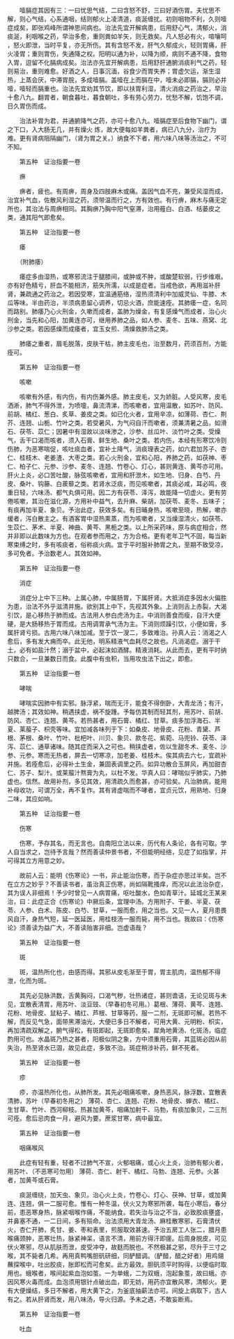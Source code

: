 <!-- { "loadSidebar": true } -->
　　噎膈症其因有三：一曰忧思气结，二曰含怒不舒，三曰好酒伤胃。夫忧思不解，则心气结，心系通咽，结则郁火上凌清道，痰涎缠扰。初则咽物不利，久则噎症成矣，即张鸡峰所谓神思间病也。治法先宜开解病患，后用舒心气，清郁火，消痰涎，利咽喉之药，早治多愈，重则粪如羊矢，则无救矣。凡人怒必有火，喧嚷呵 ，怒火即泄，当时平复，亦无所伤。其有含怒不发，肝气久郁成火，轻则胃痛，肝火凌胃；重则胃伤，失通降之权。阳明以通为补，以降为顺，病则不通不降，食物入胃，逗留不化膈病成矣。治法亦先宜开解病患，后用舒肝通腑消痰利气之药，轻则易治，重则难愈。好酒之人，日事沉湎，谷食少而胃失养；胃虚欠运，渐生湿热，上蒸会厌，中滞胃脘，多成噎膈。盖噎在上而膈在中，噎未必即膈，膈则必并噎，噎轻而膈重也。治法先宜劝其节饮，即以扶胃利湿，清火消痰之药治之，早治十愈八九。翻胃者，朝食暮吐，暮食朝吐，多有劳心劳力，忧愁不解，饥饱不调，日久胃伤而成。

　　治法补胃为君，并通腑降气之药，亦可十愈八九。噎膈症至后食物下幽门，谓之下口，入大肠无几，并有燥火 炼，故大便每如羊粪者，病已八九分，治疗为难。更有肾病阻隔幽门，（肾为胃之关。）纳食不下者，用六味八味等汤治之，不可不知。

　　第五种　证治指要一卷

　　痹

　　痹者，疲也。有周痹，周身及四肢麻木或痛。盖因气血不充，兼受风湿而成，治宜补气血，佐散风利湿之药，须带温而行之，方有效也。有行痹，麻木与痛无定所也，其治法与周痹相同。其胸痹乃胸中阳气窒滞，治用薤白、白酒、栝蒌皮之类，通其阳气即愈矣。

　　第五种　证治指要一卷

　　痿

　　（附肺痿）

　　痿症多由湿热，或寒邪流注于腿膝间，或肿或不肿，或酸楚软弱，行步维艰。亦有好色精亏，肝血不能相济，筋失所濡，以成是症者。当戒色欲，再用滋补肝肾，兼疏通之药治之。若因受寒，宜温通筋络，湿热须清利中加威灵仙、牛膝、木瓜等味。半由药治，半须病患留心调养，切忌火酒，庶能速痊。其肺痿一症，名同而路别。肺痿乃心火刑金，久嗽而成者，盖肺为燥金，有复感燥气而成者，治心火刑金，当先和心阳，加黄连亦可，继用养肺之品，如人参、麦冬、五味、燕窝、北沙参之类。若因感燥而成痿者，宜玉女煎、清燥救肺汤之类。

　　肺痿之重者，眉毛脱落，皮肤干枯，肺主皮毛也，治至数月，药须百剂，方能痊可。

　　第五种　证治指要一卷

　　咳嗽

　　咳嗽有外感，有内伤，有内伤兼外感。肺主皮毛，又为娇脏。人受风寒，皮毛洒淅，肺气不得外泄，为喷嚏，鼻流清涕，而咳嗽者，宜用温散，如苏叶、防风、前胡、橘红、葱白、炙草、姜皮之类。如已化火者，宜用辛凉，如薄荷、杏仁、荆芥、连翘、山栀、竹叶之类。若受暑风，为气闷自汗而嗽者，须兼清暑之品，如滑石、茯苓、苡仁；因暑中有湿故以淡味渗之，沙参、丝瓜叶、淡竹叶之类。受燥气，舌干口渴而咳者，须入石膏、鲜生地、桑叶之类。若内伤，本经有形寒饮冷则伤肺，为恶寒喘促，咳吐痰血者，宜补土降气，消痰理表之药，如六君加苏子、杏仁、桂枝木、老姜渣、大枣之类。若心火刑金，宜和心阳，养肺之药，如茯神、枣仁、柏子仁、元参、沙参、麦冬、连翘、竹卷心、灯心，甚则黄连、黄芩亦可用。肝火上炎，必口苦吐酸，脉弦咳嗽者，宜用和肝泄木，如生地、归身、白芍、丹皮、桑叶、钩藤、白蒺藜之类。若肾水泛痰，而见咳嗽者，其痰必咸，耳必鸣，夜重日轻，六味汤、都气丸俱可用。因二方有茯苓、泽泻，故能降一切虚火。更有劳倦咳嗽，其治在滋化源，方用补中益气，去升麻、柴胡，加茯苓、麦冬、五味子；有痰再加半夏、象贝。予治此症，获效多矣。有日晡身热，咳嗽至晓，热解，嗽亦缓者，泻白散主之。有酒客胃中湿热熏蒸，而为咳嗽者，又当燥湿清火，如茯苓、生苡仁、茅术、半夏、神曲、黄芩、黑栀之类。以上所采药味，原与病症相合，然并非即以此数味为方也。在观者参而用之，方为合格。更有老年卫气不固，每当新寒束缚之时，多有咳痰者，俗称痰火病。宜于平时服补肺胃之丸，至期不致受凉，多可免者。予治数老人。其效如神。

　　第五种　证治指要一卷

　　消症

　　消症分上中下三种。上属心肺，中属肠胃，下属肝肾。大抵消症多因水火偏胜为患，治法不外乎滋清并施。欲别其上中下，先视其外象。上消则舌上赤裂，大渴引饮，是心移热于肺而成。古法用人参白虎汤为主。中消则善食而瘦，自汗大便硬，是大肠移热于胃而成。古用调胃承气汤为主。下消则烦躁引饮，小便如膏，多属肝肾亏损。古用六味八味加减。至于饮一溲二，多致难治。孙真人云：消渴之人愈后，多有发大痈而卒。此无他，明系精液气血耗尽之故也。凡消渴症。溺于干土，必有如盐汁然；溺于盆中，必起沫如酒酵。精液消耗。从此而去，更有平时纳只数合，一旦兼数日而食。此腹中有虫积，当用攻虫法下出之，即愈。

　　第五种　证治指要一卷

　　哮喘

　　哮喘实因肺中有实邪。脉浮紧，喘而无汗，能食不得倒卧，大青龙汤；有汗，越脾汤；其效如神。稍遇挟虚，祸不旋踵。予每仿其制而轻其剂，用苏叶、前胡、防风、杏仁、连翘、黄芩。若热甚者，用石膏、橘红、甘草。痰多加浮海石、半夏、莱菔子、枳壳等味。宜加减各味列于下：如桑皮、地骨皮、花粉、青黛、芦根、茅根、桑叶、竹叶、枇杷叶、川贝、象贝、款冬花、紫菀、马兜铃、茯苓、泽泻、苡仁、通草诸味。随其症而采入之可也。稍挟虚者，佐以生甜冬术、麦冬、沙参、元参。寒而无热者，屏去一切寒凉，加老姜、桂枝木。俟其病去六七，宜疏补并施。若痊愈后，必得补土生金，兼固表调里之药。如异功散合玉屏风，再加甜杏仁、苏子、梨汁。或莱菔汁熬膏为丸，以杜不发。华真人曰：哮喘似乎肺实，乃肺虚也。信然。故用补剂，多见其效，用清疏久而愈甚，亦可验矣。凡治肺病，能用补母收功，可谓万全，再不复作。其有肾虚喘而不哮者，宜贞元饮，用熟地、归身二味，其应如响。

　　第五种　证治指要一卷

　　伤寒

　　伤寒，予存其名，而无言也。自南阳立法以来，历代有人条论，各有可取。学人自当求之，岂待予言哉？然而善读仲景书者，不但能明经络，见症了如指掌，并可得其立方用意之妙。

　　故前人云：能明《伤寒论》一书，非止能治伤寒，而于杂症亦思过半矣。岂不在立方之妙乎？不善读书者，虽治真正伤寒，尚如隔靴搔痒，而况以此法治杂症，其为误人非细焉！予少时曾见一人病胃痛，呕吐酸水，色如青草汁。延城北王某来治，曰：此症正合《伤寒论》中厥后条，宜理中汤。方用附子、干姜、半夏、茯苓、人参、白术、陈皮、白芍、甘草，一服而愈，用之当也。又见一人，夏月患畏风自汗，身热气短，延一医延医，用桂枝汤一服而毙，用不当也。我故曰：《伤寒论》须善读为益广大，不善读贻害非细。岂虚语哉？

　　第五种　证治指要一卷

　　斑

　　斑，温热所化也，由感而得。其邪从皮毛渐至于胃，胃主肌肉，温热郁不得泄，化而为斑。

　　其先必见脉洪数，舌黄胸闷，口渴气秽，壮热诸症，甚则谵语，无论见斑与未见，宜散表清胃，用苏叶、淡豆豉、（早春初冬可用。）葛根、薄荷、黄芩、连翘、花粉、地骨皮、鼠粘子、橘红、芦根、甘草等药，服一二剂，无斑即可解。若热不解，而反见气急，面带黑滞油光，大便已多日不解者，可用大黄、元明粉、枳实，再加清疏双解之，腑气得松，有斑即起，无斑即愈矣，犀角地黄汤、化斑汤，临症酌用可也。水晶斑乃热之甚者，阳极似阴之象，方中须重用石膏，其蓝斑必因从前失治，热至肾水已涸，故见此症，多致不治。斑症稍涉补药，鲜不死者。

　　第五种　证治指要一卷

　　疹

　　疹，亦温热所化也，从肺所发。其先必咽痛咳嗽，身热恶风，脉浮数，宜散表清肺，苏叶（早春初冬用之） 薄荷、杏仁、连翘、花粉、地骨皮、蝉衣、橘红、生甘草、竹叶、西河柳枝。热甚加黄芩，咽痛加射干、马勃，有痰加象贝，二三剂可痊。愈后忌肉食一月，避风为要。蔗浆甘寒，病中最宜。

　　第五种　证治指要一卷

　　咽痛喉风

　　此症有轻有重，轻者不过肺气不宣，火郁咽痛，或心火上炎，治肺有郁火者，用苏叶、（不恶寒可勿用） 薄荷、杏仁、射干、橘红、马勃、连翘、元参。火甚者，加黄芩或石膏。

　　痰涎缠绕，加天虫、象贝。治心火上炎，竹卷心、灯心、茯神、甘草，或加黄连、连翘，俱一二服可愈。惟有一种冬温，伏火又为寒邪所袭，每在小寒后，春分前，患恶寒身热，脉紧咽喉作痛，不能纳食。若失治与治之不当，必致胶痰壅盛，并鼻塞不通，一二日间，多有殒命。治法须用大青龙汤、麻桂散寒邪，石膏清伏火，杏仁开肺，炙甘、姜、枣和表里，煎服取效甚速。予治五房工人张二，腊月患喉痛颈肿，恶寒壮热，脉紧神呆，语言不清，用前方得汗即瘥。后周身脱皮，可见伏火寒邪，尽从肌肤而泄，皮受冲夺，故麸而脱也。不然极甚之邪，尽升于三寸之喉，其不毙者几希。再用真鸭嘴胆矾研细，同酽醋调。（酽醋，醋之好者）用鸡翎蘸探喉中，吐出胶痰，胀即松而可愈矣。此方最效。胆矾须平时购得，以便临时取用也。蛾喉者，喉间起紫血泡如茧。一为单蛾，二为双蛾，泡起象茧，故曰蛾。亦因风寒火毒而成。血泡须用银针点破出血，即无妨，用药亦宜散风寒，清郁火。更有大便燥结，多日不解者，用大黄下之，为釜底抽薪法亦可。间旋上病取下，古人有之。若从肝肾而发，用八味汤，导火归源。予未之遇，不敢妄断焉。

　　第五种　证治指要一卷

　　吐血


